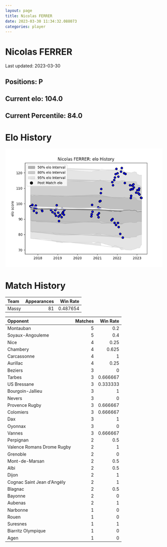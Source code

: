 ```yaml
---  
layout: page  
title: Nicolas FERRER  
date: 2023-03-30 11:34:32.088073  
categories: player  
---
```

# Nicolas FERRER


Last updated: 2023-03-30
## Positions: P

## Current elo: 104.0

## Current Percentile: 84.0

# Elo History


![elo history](history_NicolasFERRER.png)
# Match History


| Team   |   Appearances |   Win Rate |
|:-------|--------------:|-----------:|
| Massy  |            81 |   0.487654 |

| Opponent                   |   Matches |   Win Rate |
|:---------------------------|----------:|-----------:|
| Montauban                  |         5 |   0.2      |
| Soyaux-Angouleme           |         5 |   0.4      |
| Nice                       |         4 |   0.25     |
| Chambery                   |         4 |   0.625    |
| Carcassonne                |         4 |   1        |
| Aurillac                   |         4 |   0.25     |
| Beziers                    |         3 |   0        |
| Tarbes                     |         3 |   0.666667 |
| US Bressane                |         3 |   0.333333 |
| Bourgoin-Jallieu           |         3 |   1        |
| Nevers                     |         3 |   0        |
| Provence Rugby             |         3 |   0.666667 |
| Colomiers                  |         3 |   0.666667 |
| Dax                        |         3 |   1        |
| Oyonnax                    |         3 |   0        |
| Vannes                     |         3 |   0.666667 |
| Perpignan                  |         2 |   0.5      |
| Valence Romans Drome Rugby |         2 |   1        |
| Grenoble                   |         2 |   0        |
| Mont-de-Marsan             |         2 |   0.5      |
| Albi                       |         2 |   0.5      |
| Dijon                      |         2 |   1        |
| Cognac Saint Jean d'Angély |         2 |   1        |
| Blagnac                    |         2 |   0.5      |
| Bayonne                    |         2 |   0        |
| Aubenas                    |         2 |   1        |
| Narbonne                   |         1 |   0        |
| Rouen                      |         1 |   0        |
| Suresnes                   |         1 |   1        |
| Biarritz Olympique         |         1 |   0        |
| Agen                       |         1 |   0        |